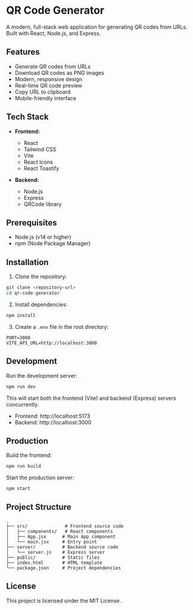# QR Code Generator

A modern, full-stack web application for generating QR codes from URLs. Built with React, Node.js, and Express.

## Features

- Generate QR codes from URLs
- Download QR codes as PNG images
- Modern, responsive design
- Real-time QR code preview
- Copy URL to clipboard
- Mobile-friendly interface

## Tech Stack

- **Frontend:**
  - React
  - Tailwind CSS
  - Vite
  - React Icons
  - React Toastify

- **Backend:**
  - Node.js
  - Express
  - QRCode library

## Prerequisites

- Node.js (v14 or higher)
- npm (Node Package Manager)

## Installation

1. Clone the repository:
```bash
git clone <repository-url>
cd qr-code-generator
```

2. Install dependencies:
```bash
npm install
```

3. Create a `.env` file in the root directory:
```env
PORT=3000
VITE_API_URL=http://localhost:3000
```

## Development

Run the development server:
```bash
npm run dev
```

This will start both the frontend (Vite) and backend (Express) servers concurrently.

- Frontend: http://localhost:5173
- Backend: http://localhost:3000

## Production

Build the frontend:
```bash
npm run build
```

Start the production server:
```bash
npm start
```

## Project Structure

```
.
├── src/              # Frontend source code
│   ├── components/   # React components
│   ├── App.jsx      # Main App component
│   └── main.jsx     # Entry point
├── server/          # Backend source code
│   └── server.js    # Express server
├── public/          # Static files
├── index.html       # HTML template
└── package.json     # Project dependencies
```

## License

This project is licensed under the MIT License. 